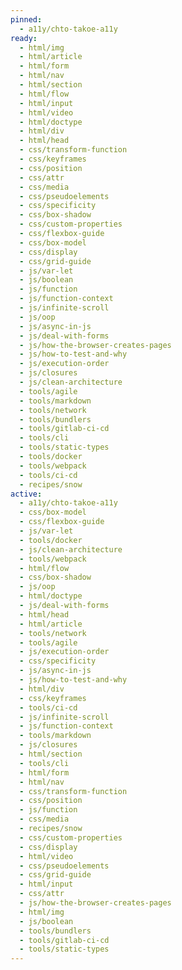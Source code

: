 ```yaml
---
pinned:
  - a11y/chto-takoe-a11y
ready:
  - html/img
  - html/article
  - html/form
  - html/nav
  - html/section
  - html/flow
  - html/input
  - html/video
  - html/doctype
  - html/div
  - html/head
  - css/transform-function
  - css/keyframes
  - css/position
  - css/attr
  - css/media
  - css/pseudoelements
  - css/specificity
  - css/box-shadow
  - css/custom-properties
  - css/flexbox-guide
  - css/box-model
  - css/display
  - css/grid-guide
  - js/var-let
  - js/boolean
  - js/function
  - js/function-context
  - js/infinite-scroll
  - js/oop
  - js/async-in-js
  - js/deal-with-forms
  - js/how-the-browser-creates-pages
  - js/how-to-test-and-why
  - js/execution-order
  - js/closures
  - js/clean-architecture
  - tools/agile
  - tools/markdown
  - tools/network
  - tools/bundlers
  - tools/gitlab-ci-cd
  - tools/cli
  - tools/static-types
  - tools/docker
  - tools/webpack
  - tools/ci-cd
  - recipes/snow
active:
  - a11y/chto-takoe-a11y
  - css/box-model
  - css/flexbox-guide
  - js/var-let
  - tools/docker
  - js/clean-architecture
  - tools/webpack
  - html/flow
  - css/box-shadow
  - js/oop
  - html/doctype
  - js/deal-with-forms
  - html/head
  - html/article
  - tools/network
  - tools/agile
  - js/execution-order
  - css/specificity
  - js/async-in-js
  - js/how-to-test-and-why
  - html/div
  - css/keyframes
  - tools/ci-cd
  - js/infinite-scroll
  - js/function-context
  - tools/markdown
  - js/closures
  - html/section
  - tools/cli
  - html/form
  - html/nav
  - css/transform-function
  - css/position
  - js/function
  - css/media
  - recipes/snow
  - css/custom-properties
  - css/display
  - html/video
  - css/pseudoelements
  - css/grid-guide
  - html/input
  - css/attr
  - js/how-the-browser-creates-pages
  - html/img
  - js/boolean
  - tools/bundlers
  - tools/gitlab-ci-cd
  - tools/static-types
---
```


